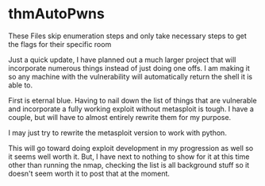 # thmAutoPwns

These Files skip enumeration steps and only take necessary steps to get the flags for their specific room

Just a quick update, I have planned out a much larger project that will incorporate numerous things instead of just doing one offs. I am making it so any machine with the vulnerability will automatically return the shell it is able to. 

First is eternal blue. Having to nail down the list of things that are vulnerable and incorporate a fully working exploit without metasploit is tough. I have a couple, but will have to almost entirely rewrite them for my purpose. 

I may just try to rewrite the metasploit version to work with python. 

This will go toward doing exploit development in my progression as well so it seems well worth it. But, I have next to nothing to show for it at this time other than running the nmap, checking the list is all background stuff so it doesn't seem worth it to post that at the moment.
